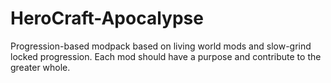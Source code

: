 # HeroCraft-Apocalypse
Progression-based modpack based on living world mods and slow-grind locked progression. Each mod should have a purpose and contribute to the greater whole.
